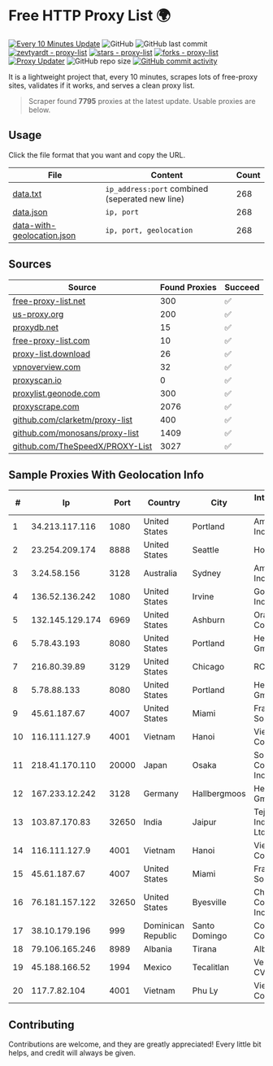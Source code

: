 
# Free HTTP Proxy List 🌍

[![Every 10 Minutes Update](https://github.com/mertguvencli/http-proxy-list/actions/workflows/main.yml/badge.svg?branch=main)](https://github.com/mertguvencli/http-proxy-list/actions/workflows/main.yml)
![GitHub](https://img.shields.io/github/license/mertguvencli/http-proxy-list)
![GitHub last commit](https://img.shields.io/github/last-commit/mertguvencli/http-proxy-list)
[![zevtyardt - proxy-list](https://img.shields.io/static/v1?label=zevtyardt&message=proxy-list&color=blue&logo=github)](https://github.com/zevtyardt/proxy-list "Go to GitHub repo")
[![stars - proxy-list](https://img.shields.io/github/stars/zevtyardt/proxy-list?style=social)](https://github.com/zevtyardt/proxy-list)
[![forks - proxy-list](https://img.shields.io/github/forks/zevtyardt/proxy-list?style=social)](https://github.com/zevtyardt/proxy-list)
[![Proxy Updater](https://github.com/zevtyardt/proxy-list/workflows/Proxy%20Updater/badge.svg)](https://github.com/zevtyardt/proxy-list/actions?query=workflow:"Proxy+Updater")
![GitHub repo size](https://img.shields.io/github/repo-size/zevtyardt/proxy-list)
[![GitHub commit activity](https://img.shields.io/github/commit-activity/m/zevtyardt/proxy-list?logo=commits)](https://github.com/zevtyardt/proxy-list/commits/main)

It is a lightweight project that, every 10 minutes, scrapes lots of free-proxy sites, validates if it works, and serves a clean proxy list.

> Scraper found **7795** proxies at the latest update. Usable proxies are below.

## Usage

Click the file format that you want and copy the URL.

|File|Content|Count|
|----|-------|-----|
|[data.txt](https://raw.githubusercontent.com/mertguvencli/http-proxy-list/main/proxy-list/data.txt)|`ip_address:port` combined (seperated new line)|268|
|[data.json](https://raw.githubusercontent.com/mertguvencli/http-proxy-list/main/proxy-list/data.json)|`ip, port`|268|
|[data-with-geolocation.json](https://raw.githubusercontent.com/mertguvencli/http-proxy-list/main/proxy-list/data-with-geolocation.json)|`ip, port, geolocation`|268|

## Sources

|Source|Found Proxies|Succeed|
|------|-------------|-------|
|[free-proxy-list.net](https://free-proxy-list.net)|300|✅|
|[us-proxy.org](https://www.us-proxy.org)|200|✅|
|[proxydb.net](http://proxydb.net)|15|✅|
|[free-proxy-list.com](https://free-proxy-list.com/?page=&port=&type%5B%5D=http&type%5B%5D=https&up_time=0&search=Search)|10|✅|
|[proxy-list.download](https://www.proxy-list.download/HTTP)|26|✅|
|[vpnoverview.com](https://vpnoverview.com/privacy/anonymous-browsing/free-proxy-servers)|32|✅|
|[proxyscan.io](https://www.proxyscan.io)|0|✅|
|[proxylist.geonode.com](https://proxylist.geonode.com/api/proxy-list?limit=300&page=1&sort_by=lastChecked&sort_type=desc&protocols=http,https)|300|✅|
|[proxyscrape.com](https://api.proxyscrape.com/v2/?request=displayproxies&protocol=http&timeout=10000&country=all&ssl=all&anonymity=all)|2076|✅|
|[github.com/clarketm/proxy-list](https://raw.githubusercontent.com/clarketm/proxy-list/master/proxy-list-raw.txt)|400|✅|
|[github.com/monosans/proxy-list](https://raw.githubusercontent.com/monosans/proxy-list/main/proxies/http.txt)|1409|✅|
|[github.com/TheSpeedX/PROXY-List](https://raw.githubusercontent.com/TheSpeedX/PROXY-List/master/http.txt)|3027|✅|


## Sample Proxies With Geolocation Info

|#|Ip|Port|Country|City|Internet Service Provider|
|-|--|----|-------|----|-------------------------|
|1|34.213.117.116|1080|United States|Portland|Amazon.com, Inc.|
|2|23.254.209.174|8888|United States|Seattle|Hostwinds LLC.|
|3|3.24.58.156|3128|Australia|Sydney|Amazon.com, Inc.|
|4|136.52.136.242|1080|United States|Irvine|Google Fiber Inc.|
|5|132.145.129.174|6969|United States|Ashburn|Oracle Corporation|
|6|5.78.43.193|8080|United States|Portland|Hetzner Online GmbH|
|7|216.80.39.89|3129|United States|Chicago|RCN|
|8|5.78.88.133|8080|United States|Portland|Hetzner Online GmbH|
|9|45.61.187.67|4007|United States|Miami|FranTech Solutions|
|10|116.111.127.9|4001|Vietnam|Hanoi|Viettel Corporation|
|11|218.41.170.110|20000|Japan|Osaka|Sony Network Communications Inc.|
|12|167.233.12.242|3128|Germany|Hallbergmoos|Hetzner Online GmbH|
|13|103.87.170.83|32650|India|Jaipur|Tejays Industries Pvt Ltd|
|14|116.111.127.9|4001|Vietnam|Hanoi|Viettel Corporation|
|15|45.61.187.67|4007|United States|Miami|FranTech Solutions|
|16|76.181.157.122|32650|United States|Byesville|Charter Communications Inc|
|17|38.10.179.196|999|Dominican Republic|Santo Domingo|Cogent Communications|
|18|79.106.165.246|8989|Albania|Tirana|Albtelecom Sh.a.|
|19|45.188.166.52|1994|Mexico|Tecalitlan|Velocom SA De CV|
|20|117.7.82.104|4001|Vietnam|Phu Ly|Viettel Corporation|



## Contributing

Contributions are welcome, and they are greatly appreciated! Every
little bit helps, and credit will always be given.

